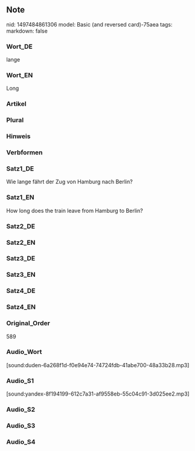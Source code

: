 ## Note
nid: 1497484861306
model: Basic (and reversed card)-75aea
tags: 
markdown: false

### Wort_DE
lange

### Wort_EN
Long

### Artikel


### Plural


### Hinweis


### Verbformen


### Satz1_DE
Wie lange fährt der Zug von Hamburg nach Berlin?

### Satz1_EN
How long does the train leave from Hamburg to Berlin?

### Satz2_DE


### Satz2_EN


### Satz3_DE


### Satz3_EN


### Satz4_DE


### Satz4_EN


### Original_Order
589

### Audio_Wort
[sound:duden-6a268f1d-f0e94e74-74724fdb-41abe700-48a33b28.mp3]

### Audio_S1
[sound:yandex-8f194199-612c7a31-af9558eb-55c04c91-3d025ee2.mp3]

### Audio_S2


### Audio_S3


### Audio_S4

